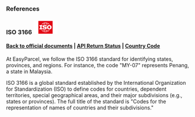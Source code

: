 ### References

### ISO 3166 <img src="../Pictures/ISO_logo.png" alt="Logo" style="width:65px; margin:0; padding:0;">

#### [Back to official documents](../README.md) | [API Return Status](API_return_status.md) | [Country Code](country_code.md)

At EasyParcel, we follow the ISO 3166 standard for identifying states, provinces, and regions. For instance, the code "MY-07" represents Penang, a state in Malaysia.

ISO 3166 is a global standard established by the International Organization for Standardization (ISO) to define codes for countries, dependent territories, special geographical areas, and their major subdivisions (e.g., states or provinces). The full title of the standard is "Codes for the representation of names of countries and their subdivisions."
</details>

